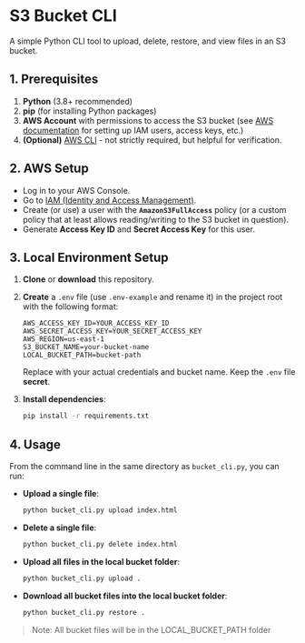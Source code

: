 # S3 Bucket CLI

A simple Python CLI tool to upload, delete, restore, and view files in an S3 bucket.

## 1. Prerequisites

1. **Python** (3.8+ recommended)
2. **pip** (for installing Python packages)
3. **AWS Account** with permissions to access the S3 bucket (see [AWS documentation](https://docs.aws.amazon.com/cli/latest/userguide/cli-chap-welcome.html) for setting up IAM users, access keys, etc.)
4. **(Optional)** [AWS CLI](https://docs.aws.amazon.com/cli/latest/userguide/getting-started-install.html) - not strictly required, but helpful for verification.

## 2. AWS Setup

- Log in to your AWS Console.
- Go to [IAM (Identity and Access Management)](https://console.aws.amazon.com/iam/home?region=us-east-1#/home).
- Create (or use) a user with the **`AmazonS3FullAccess`** policy (or a custom policy that at least allows reading/writing to the S3 bucket in question).
- Generate **Access Key ID** and **Secret Access Key** for this user.

## 3. Local Environment Setup

1. **Clone** or **download** this repository.
2. **Create** a `.env` file (use `.env-example` and rename it) in the project root with the following format:

    ```text
    AWS_ACCESS_KEY_ID=YOUR_ACCESS_KEY_ID
    AWS_SECRET_ACCESS_KEY=YOUR_SECRET_ACCESS_KEY
    AWS_REGION=us-east-1
    S3_BUCKET_NAME=your-bucket-name
    LOCAL_BUCKET_PATH=bucket-path
    ```

   Replace with your actual credentials and bucket name. Keep the `.env` file **secret**.

3. **Install dependencies**:

    ```bash
    pip install -r requirements.txt
    ```

## 4. Usage

From the command line in the same directory as `bucket_cli.py`, you can run:

- **Upload a single file**:
  ```bash
  python bucket_cli.py upload index.html
  ```

- **Delete a single file**:
  ```bash
  python bucket_cli.py delete index.html
  ```

- **Upload all files in the local bucket folder**:
  ```bash
  python bucket_cli.py upload .
  ```

- **Download all bucket files into the local bucket folder**:
  ```bash
  python bucket_cli.py restore .
  ```

> Note: All bucket files will be in the LOCAL_BUCKET_PATH folder
